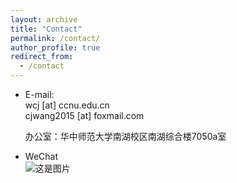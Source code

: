 ```yaml
---
layout: archive
title: "Contact"
permalink: /contact/
author_profile: true
redirect_from:
  - /contact
---
```



* E-mail:  
  wcj [at] ccnu.edu.cn  
  cjwang2015 [at] foxmail.com  
  
  办公室：华中师范大学南湖校区南湖综合楼7050a室

* WeChat  
  ![这是图片](https://itachjw.github.io/images/wechat.gif "Magic Gardens")
